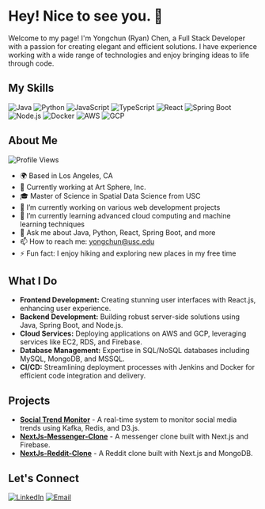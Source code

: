 # Hey! Nice to see you. 👋

Welcome to my page! I'm Yongchun (Ryan) Chen, a Full Stack Developer with a passion for creating elegant and efficient solutions. I have experience working with a wide range of technologies and enjoy bringing ideas to life through code.

## My Skills

![Java](https://img.shields.io/badge/Java-ED8B00?style=for-the-badge&logo=java&logoColor=white)
![Python](https://img.shields.io/badge/Python-3776AB?style=for-the-badge&logo=python&logoColor=white)
![JavaScript](https://img.shields.io/badge/JavaScript-323330?style=for-the-badge&logo=javascript&logoColor=F7DF1E)
![TypeScript](https://img.shields.io/badge/TypeScript-007ACC?style=for-the-badge&logo=typescript&logoColor=white)
![React](https://img.shields.io/badge/React-20232A?style=for-the-badge&logo=react&logoColor=61DAFB)
![Spring Boot](https://img.shields.io/badge/Spring%20Boot-6DB33F?style=for-the-badge&logo=spring-boot&logoColor=white)
![Node.js](https://img.shields.io/badge/Node.js-339933?style=for-the-badge&logo=nodedotjs&logoColor=white)
![Docker](https://img.shields.io/badge/Docker-2496ED?style=for-the-badge&logo=docker&logoColor=white)
![AWS](https://img.shields.io/badge/AWS-232F3E?style=for-the-badge&logo=amazon-aws&logoColor=white)
![GCP](https://img.shields.io/badge/GCP-4285F4?style=for-the-badge&logo=google-cloud&logoColor=white)

## About Me

![Profile Views](https://komarev.com/ghpvc/?username=yongchun-chen&color=blue)

- 🌍 Based in Los Angeles, CA
- 💼 Currently working at Art Sphere, Inc.
- 🎓 Master of Science in Spatial Data Science from USC
- 🔭 I’m currently working on various web development projects
- 🌱 I’m currently learning advanced cloud computing and machine learning techniques
- 💬 Ask me about Java, Python, React, Spring Boot, and more
- 📫 How to reach me: yongchun@usc.edu
- ⚡ Fun fact: I enjoy hiking and exploring new places in my free time

## What I Do

- **Frontend Development:** Creating stunning user interfaces with React.js, enhancing user experience.
- **Backend Development:** Building robust server-side solutions using Java, Spring Boot, and Node.js.
- **Cloud Services:** Deploying applications on AWS and GCP, leveraging services like EC2, RDS, and Firebase.
- **Database Management:** Expertise in SQL/NoSQL databases including MySQL, MongoDB, and MSSQL.
- **CI/CD:** Streamlining deployment processes with Jenkins and Docker for efficient code integration and delivery.



## Projects

- **[Social Trend Monitor](https://github.com/yongchun-chen/social-trend-monitor)** - A real-time system to monitor social media trends using Kafka, Redis, and D3.js.
- **[NextJs-Messenger-Clone](https://github.com/yongchun-chen/nextjs-messenger-clone)** - A messenger clone built with Next.js and Firebase.
- **[NextJs-Reddit-Clone](https://github.com/yongchun-chen/nextjs-reddit-clone)** - A Reddit clone built with Next.js and MongoDB.

## Let's Connect

[![LinkedIn](https://img.shields.io/badge/LinkedIn-0077B5?style=for-the-badge&logo=linkedin&logoColor=white)](https://www.linkedin.com/in/yongchun-chen)
[![Email](https://img.shields.io/badge/Email-D14836?style=for-the-badge&logo=gmail&logoColor=white)](mailto:yongchun@usc.edu)
